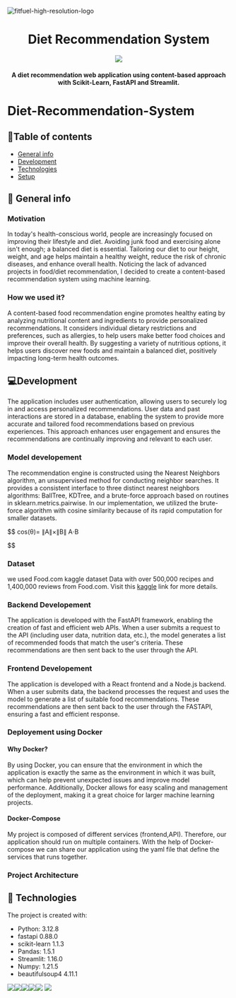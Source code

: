 ![fitfuel-high-resolution-logo](https://github.com/Jal-GG/odoo-hackathon-24/assets/119776481/ecab8fc8-28a9-40fb-b61c-eb9dd46c834c)

<h1 align="center">Diet Recommendation System</h1>
<div align= "center"><img src="newlogo.png" />
  <h4>A diet recommendation web application using content-based approach with Scikit-Learn, FastAPI and Streamlit.</h4>
</div>

# Diet-Recommendation-System

## :bookmark_tabs:Table of contents

- [General info](#general-info)
- [Development](#development)
- [Technologies](#technologies)
- [Setup](#setup)

## :scroll: General info

### Motivation

In today's health-conscious world, people are increasingly focused on improving their lifestyle and diet. Avoiding junk food and exercising alone isn't enough; a balanced diet is essential. Tailoring our diet to our height, weight, and age helps maintain a healthy weight, reduce the risk of chronic diseases, and enhance overall health. Noticing the lack of advanced projects in food/diet recommendation, I decided to create a content-based recommendation system using machine learning.

### How we used it?

A content-based food recommendation engine promotes healthy eating by analyzing nutritional content and ingredients to provide personalized recommendations. It considers individual dietary restrictions and preferences, such as allergies, to help users make better food choices and improve their overall health. By suggesting a variety of nutritious options, it helps users discover new foods and maintain a balanced diet, positively impacting long-term health outcomes.

## :computer:Development

The application includes user authentication, allowing users to securely log in and access personalized recommendations. User data and past interactions are stored in a database, enabling the system to provide more accurate and tailored food recommendations based on previous experiences. This approach enhances user engagement and ensures the recommendations are continually improving and relevant to each user.

### Model developement

The recommendation engine is constructed using the Nearest Neighbors algorithm, an unsupervised method for conducting neighbor searches. It provides a consistent interface to three distinct nearest neighbors algorithms: BallTree, KDTree, and a brute-force approach based on routines in sklearn.metrics.pairwise. In our implementation, we utilized the brute-force algorithm with cosine similarity because of its rapid computation for smaller datasets.

$$
cos(θ)=
  ∥A∥×∥B∥
   A⋅B

$$

### Dataset

we used Food.com kaggle dataset Data with over 500,000 recipes and 1,400,000 reviews from Food.com. Visit this [kaggle](https://www.kaggle.com/datasets/irkaal/foodcom-recipes-and-reviews?select=recipes.csv) link for more details.

### Backend Developement

The application is developed with the FastAPI framework, enabling the creation of fast and efficient web APIs. When a user submits a request to the API (including user data, nutrition data, etc.), the model generates a list of recommended foods that match the user's criteria. These recommendations are then sent back to the user through the API.

### Frontend Developement

The application is developed with a React frontend and a Node.js backend. When a user submits data, the backend processes the request and uses the model to generate a list of suitable food recommendations. These recommendations are then sent back to the user through the FASTAPI, ensuring a fast and efficient response.

### Deployement using Docker

#### Why Docker?

By using Docker, you can ensure that the environment in which the application is exactly the same as the environment in which it was built, which can help prevent unexpected issues and improve model performance. Additionally, Docker allows for easy scaling and management of the deployment, making it a great choice for larger machine learning projects.

#### Docker-Compose

My project is composed of different services (frontend,API). Therefore, our application should run on multiple containers. With the help of Docker-compose we can share our application using the yaml file that define the services that runs together.

### Project Architecture

## :rocket: Technologies

The project is created with:

- Python: 3.12.8
- fastapi 0.88.0
- scikit-learn 1.1.3
- Pandas: 1.5.1
- Streamlit: 1.16.0
- Numpy: 1.21.5
- beautifulsoup4 4.11.1

![](https://img.icons8.com/color/48/null/python--v1.png)![](https://img.icons8.com/color/48/null/numpy.png)![](Assets/streamlit-icon-48x48.png)![](Assets/fastapi.ico)![](Assets/scikit-learn.ico) ![](https://img.icons8.com/color/48/null/pandas.png)
